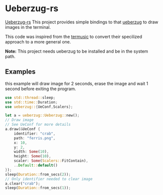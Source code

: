 # Ueberzug-rs
[Ueberzug-rs](https://github.com/Adit-Chauhan/Ueberzug-rs) This project provides simple bindings to that [ueberzug](https://github.com/seebye/ueberzug) to draw images in the terminal.

This code was inspired from the [termusic](https://github.com/tramhao/termusic) to convert their specilized approach to a more general one.

**Note:** This project needs ueberzug to be installed and be in the system path.

## Examples
this example will draw image for 2 seconds, erase the image and wait 1 second before exiting the program.
```rust
use std::thread::sleep;
use std::time::Duration;
use ueberzug::{UeConf,Scalers};

let a = ueberzug::Ueberzug::new();
// Draw image
// See UeConf for more details
a.draw(&UeConf {
    identifier: "crab",
    path: "ferris.png",
    x: 10,
    y: 2,
    width: Some(10),
    height: Some(10),
    scaler: Some(Scalers::FitContain),
    ..Default::default()
});
sleep(Duration::from_secs(2));
// Only identifier needed to clear image
a.clear("crab");
sleep(Duration::from_secs(1));
```
